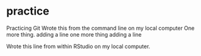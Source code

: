 # practice
Practicing Git
Wrote this from the command line on my local computer
One more thing.
adding a line
one more thing
adding a line

Wrote this line from within RStudio on my local computer.